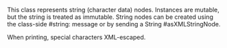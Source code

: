 This class represents string (character data) nodes. Instances are mutable, but the string is treated as immutable. String nodes can be created using the class-side #string: message or by sending a String #asXMLStringNode. 

When printing, special characters XML-escaped.